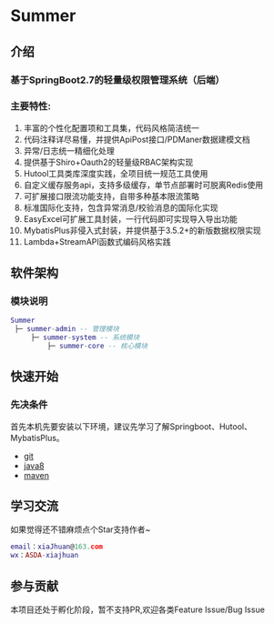 # Summer

## 介绍
### 基于SpringBoot2.7的轻量级权限管理系统（后端）
### 主要特性:
1.  丰富的个性化配置项和工具集，代码风格简洁统一
2.  代码注释详尽易懂，并提供ApiPost接口/PDManer数据建模文档
3.  异常/日志统一精细化处理
4.  提供基于Shiro+Oauth2的轻量级RBAC架构实现
5.  Hutool工具类库深度实践，全项目统一规范工具使用
6.  自定义缓存服务api，支持多级缓存，单节点部署时可脱离Redis使用
7.  可扩展接口限流功能支持，自带多种基本限流策略
8.  标准国际化支持，包含异常消息/校验消息的国际化实现
9.  EasyExcel可扩展工具封装，一行代码即可实现导入导出功能
10. MybatisPlus非侵入式封装，并提供基于3.5.2+的新版数据权限实现
11. Lambda+StreamAPI函数式编码风格实践

## 软件架构
### 模块说明
```lua
Summer
 ├─ summer-admin -- 管理模块
     ├─ summer-system -- 系统模块
         ├─ summer-core -- 核心模块
```

## 快速开始
### 先决条件
首先本机先要安装以下环境，建议先学习了解Springboot、Hutool、MybatisPlus。
- [git](https://git-scm.com/)
- [java8](http://www.oracle.com/technetwork/java/javase/downloads/index.html)
- [maven](http://maven.apache.org/) 

## 学习交流
如果觉得还不错麻烦点个Star支持作者~

```lua
email：xiaJhuan@163.com
wx：ASDA-xiajhuan
```

## 参与贡献
本项目还处于孵化阶段，暂不支持PR,欢迎各类Feature Issue/Bug Issue
